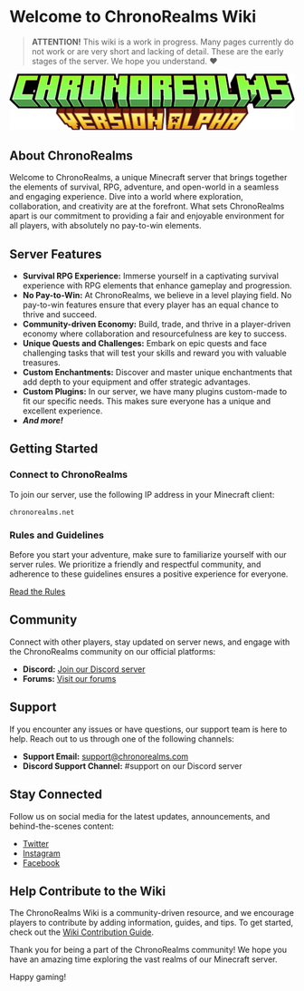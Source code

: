 # Welcome to ChronoRealms Wiki

> __**ATTENTION!**__ This wiki is a work in progress. Many pages currently do not work or are very short and lacking of detail. These are the early stages of the server. We hope you understand. ❤️

![ChronoRealms Logo](./images/chronorealms.png)

## About ChronoRealms

Welcome to ChronoRealms, a unique Minecraft server that brings together the elements of survival, RPG, adventure, and open-world in a seamless and engaging experience. Dive into a world where exploration, collaboration, and creativity are at the forefront. What sets ChronoRealms apart is our commitment to providing a fair and enjoyable environment for all players, with absolutely no pay-to-win elements.

## Server Features

- **Survival RPG Experience:** Immerse yourself in a captivating survival experience with RPG elements that enhance gameplay and progression.
- **No Pay-to-Win:** At ChronoRealms, we believe in a level playing field. No pay-to-win features ensure that every player has an equal chance to thrive and succeed.
- **Community-driven Economy:** Build, trade, and thrive in a player-driven economy where collaboration and resourcefulness are key to success.
- **Unique Quests and Challenges:** Embark on epic quests and face challenging tasks that will test your skills and reward you with valuable treasures.
- **Custom Enchantments:** Discover and master unique enchantments that add depth to your equipment and offer strategic advantages.
- **Custom Plugins:** In our server, we have many plugins custom-made to fit our specific needs. This makes sure everyone has a unique and excellent experience.
- ***And more!***

## Getting Started

### Connect to ChronoRealms

To join our server, use the following IP address in your Minecraft client:

```
chronorealms.net
```

### Rules and Guidelines

Before you start your adventure, make sure to familiarize yourself with our server rules. We prioritize a friendly and respectful community, and adherence to these guidelines ensures a positive experience for everyone.

[Read the Rules](/rules)

## Community

Connect with other players, stay updated on server news, and engage with the ChronoRealms community on our official platforms:

- **Discord:** [Join our Discord server](link_to_discord)
- **Forums:** [Visit our forums](link_to_forums)

## Support

If you encounter any issues or have questions, our support team is here to help. Reach out to us through one of the following channels:

- **Support Email:** support@chronorealms.com
- **Discord Support Channel:** #support on our Discord server

## Stay Connected

Follow us on social media for the latest updates, announcements, and behind-the-scenes content:

- [Twitter](link_to_twitter)
- [Instagram](link_to_instagram)
- [Facebook](link_to_facebook)

## Help Contribute to the Wiki

The ChronoRealms Wiki is a community-driven resource, and we encourage players to contribute by adding information, guides, and tips. To get started, check out the [Wiki Contribution Guide](link_to_contribution_guide.md).

Thank you for being a part of the ChronoRealms community! We hope you have an amazing time exploring the vast realms of our Minecraft server.

Happy gaming!